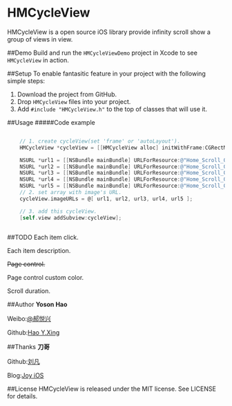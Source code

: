 # HMCycleView
HMCycleView is a open source iOS library provide infinity scroll show a group of views in view.

##Demo
Build and run the `HMCycleViewDemo` project in Xcode to see `HMCycleView` in action.

##Setup
To enable fantasitic feature in your project with the following simple steps:

1. Download the project from GitHub.
2. Drop `HMCycleView` files into your project.
3. Add `#include "HMCycleView.h"` to the top of classes that will use it.

##Usage
#####Code example
``` objective-c

    // 1. create cycleView(set 'frame' or 'autoLayout').
    HMCycleView *cycleView = [[HMCycleView alloc] initWithFrame:CGRectMake(0, 0, 300, 100)];

    NSURL *url1 = [[NSBundle mainBundle] URLForResource:@"Home_Scroll_01.jpg" withExtension:nil];
    NSURL *url2 = [[NSBundle mainBundle] URLForResource:@"Home_Scroll_02.jpg" withExtension:nil];
    NSURL *url3 = [[NSBundle mainBundle] URLForResource:@"Home_Scroll_03.jpg" withExtension:nil];
    NSURL *url4 = [[NSBundle mainBundle] URLForResource:@"Home_Scroll_04.jpg" withExtension:nil];
    NSURL *url5 = [[NSBundle mainBundle] URLForResource:@"Home_Scroll_05.jpg" withExtension:nil];
    // 2. set array with image's URL.
    cycleView.imageURLs = @[ url1, url2, url3, url4, url5 ];

    // 3. add this cycleView.
    [self.view addSubview:cycleView];
    
```

##TODO
Each item click.

Each item description.

~~Page control.~~

Page control custom color.

Scroll duration.

##Author
**Yoson Hao**

Weibo:[@郝悦兴][1]

Github:[Hao Y.Xing][2]

##Thanks
**刀哥**

Github:[刘凡][3]

Blog:[Joy iOS][4]

##License
HMCycleView is released under the MIT license. See LICENSE for details.

[1]: http://weibo.com/haoyuexing
[2]: https://github.com/haoyuexing
[3]: https://github.com/liufan321
[4]: http://www.joyios.com/
